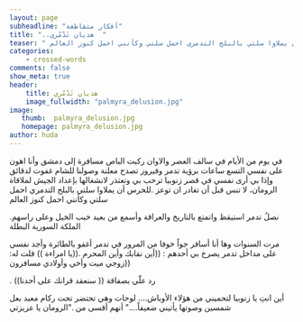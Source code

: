 ```yaml
---
layout: page
subheadline: "أفكار متقاطعة"
title: "..هذيان تَدْمُري  "
teaser: " في يوم من الأيام في سالف العصر والاوان ركبت الباص مسافرة إلى دمشق وأنا اهون على نفسي التسع ساعات برؤية تدمر وفيروز تصدح معلنة وصولنا للشام غفوت لدقائق وإذا بي أرى نفسي في قصر زنوبيا ترحب بي وتعتذر لانشغالها بإعداد الجيش لملاقاة الرومان، لا تنس قبل أن تغادر ان توعز للحرس أن يملاوا سلتي بالبلح التدمري احمل سلتي وكأنني احمل كنوز العالم"
categories:
    - crossed-words
comments: false
show_meta: true
header:
    title: هذيان تَدْمُري
    image_fullwidth: "palmyra_delusion.jpg"  
image:
   thumb:  palmyra_delusion.jpg
   homepage: palmyra_delusion.jpg  
author: huda
---
```


في يوم من الأيام في سالف العصر والاوان ركبت الباص مسافرة إلى دمشق وأنا اهون على نفسي التسع ساعات برؤية تدمر وفيروز تصدح معلنة وصولنا للشام غفوت لدقائق وإذا بي أرى نفسي في قصر زنوبيا ترحب بي وتعتذر لانشغالها بإعداد الجيش لملاقاة الرومان، لا تنس قبل أن تغادر ان توعز .للحرس أن يملاوا سلتي بالبلح التدمري احمل سلتي وكأنني احمل كنوز العالم

.نصلُ تدمر استيقظ واتمتع بالتاريخ والعراقة وأسمع من بعيد خبب الخيل وعلى راسهم  الملكة السورية البطلة

مرت السنوات وها أنا أسافر جواً خوفا من المرور في تدمر أغفو بالطائرة وأجد نفسي على مداخل تدمر يصرخ بي أحدهم : ((أين نقابك وأين المحرم .((يا امراءة )) قلت له: ((زوجي ميت وأخي وأولادي مسافرون

.   ((رد علّي بصفاقة (( سنعقد قرانك على أحدنا

أين انتِ يا زنوبيا لتحميني من هؤلاء الأوباش....  لوحات وهي تحتضر تحت ركام معبد بعل شمسين وصوتها يأتيني ضعيفاً...." أنهم أقسى من ."الرومان يا عزيزتي
